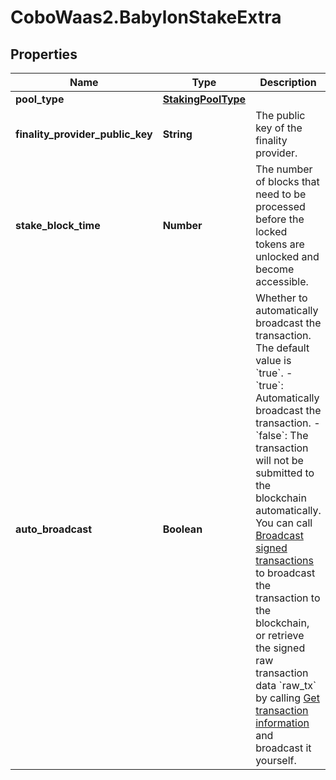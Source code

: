 # CoboWaas2.BabylonStakeExtra

## Properties

Name | Type | Description | Notes
------------ | ------------- | ------------- | -------------
**pool_type** | [**StakingPoolType**](StakingPoolType.md) |  | 
**finality_provider_public_key** | **String** | The public key of the finality provider. | 
**stake_block_time** | **Number** | The number of blocks that need to be processed before the locked tokens are unlocked and become accessible. | 
**auto_broadcast** | **Boolean** | Whether to automatically broadcast the transaction. The default value is &#x60;true&#x60;.  - &#x60;true&#x60;: Automatically broadcast the transaction. - &#x60;false&#x60;: The transaction will not be submitted to the blockchain automatically. You can call [Broadcast signed transactions](/v2/api-references/transactions/broadcast-signed-transactions) to broadcast the transaction to the blockchain, or retrieve the signed raw transaction data &#x60;raw_tx&#x60; by calling [Get transaction information](/v2/api-references/transactions/get-transaction-information) and broadcast it yourself.  | [optional] 


